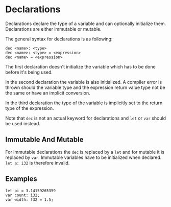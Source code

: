 # Declarations
Declarations declare the type of a variable and can optionally initialize them. Declarations are either immutable or mutable.

The general syntax for declarations is as following:
```
dec <name>: <type>
dec <name>: <type> = <expression>
dec <name> = <expression>
```
The first declaration doesn't initialize the variable which has to be done before it's being used.

In the second declaration the variable is also initialized. A compiler error is thrown should the variable type and the expression return value type not be the same or have an implicit conversion.

In the third declaration the type of the variable is implicitly set to the return type of the expression.

Note that ``dec`` is not an actual keyword for declarations and ``let`` or ``var`` should be used instead.

## Immutable And Mutable
For immutable declarations the ``dec`` is replaced by a ``let`` and for mutable it is replaced by ``var``. Immutable variables have to be initialized when declared. ``let a: i32`` is therefore invalid.

## Examples
```
let pi = 3.14159265359
var count: i32;
var width: f32 = 1.5;
```
